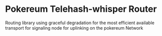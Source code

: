 # Pokereum Telehash-whisper Router
 Routing library using graceful degradation for the most efficient available transport for signaling node for uplinking on the pokereum Network
